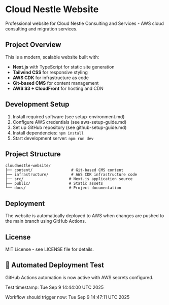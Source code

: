 # Cloud Nestle Website

Professional website for Cloud Nestle Consulting and Services - AWS cloud consulting and migration services.

## Project Overview

This is a modern, scalable website built with:
- **Next.js** with TypeScript for static site generation
- **Tailwind CSS** for responsive styling
- **AWS CDK** for infrastructure as code
- **Git-based CMS** for content management
- **AWS S3 + CloudFront** for hosting and CDN

## Development Setup

1. Install required software (see setup-environment.md)
2. Configure AWS credentials (see aws-setup-guide.md)
3. Set up GitHub repository (see github-setup-guide.md)
4. Install dependencies: `npm install`
5. Start development server: `npm run dev`

## Project Structure

```
cloudnestle-website/
├── content/                 # Git-based CMS content
├── infrastructure/          # AWS CDK infrastructure code
├── src/                    # Next.js application source
├── public/                 # Static assets
└── docs/                   # Project documentation
```

## Deployment

The website is automatically deployed to AWS when changes are pushed to the main branch using GitHub Actions.

## License

MIT License - see LICENSE file for details.

## 🚀 Automated Deployment Test

GitHub Actions automation is now active with AWS secrets configured.

Test timestamp: Tue Sep  9 14:44:00 UTC 2025



<!-- GitHub Actions Test -->
Workflow should trigger now: Tue Sep  9 14:47:11 UTC 2025

